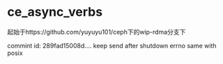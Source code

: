 # ce_async_verbs

起始于https://github.com/yuyuyu101/ceph下的wip-rdma分支下

commint id: 289fad15008d....  keep send after shutdown errno same with posix
